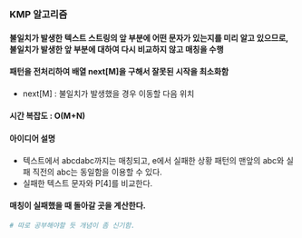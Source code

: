 ### KMP 알고리즘
#### 불일치가 발생한 텍스트 스트링의 앞 부분에 어떤 문자가 있는지를 미리 알고 있으므로, 불일치가 발생한 앞 부분에 대하여 다시 비교하지 않고 매칭을 수행

#### 패턴을 전처리하여 배열 next[M]을 구해서 잘못된 시작을 최소화함
* next[M] : 불일치가 발생했을 경우 이동할 다음 위치

#### 시간 복잡도 : O(M+N)

#### 아이디어 설명
* 텍스트에서 abcdabc까지는 매칭되고, e에서 실패한 상황 패턴의 맨앞의 abc와 실패 직전의 abc는 동일함을 이용할 수 있다.
* 실패한 텍스트 문자와 P[4]를 비교한다.

#### 매칭이 실패했을 때 돌아갈 곳을 계산한다.
```python
# 따로 공부해야할 듯 개념이 좀 신기함.
```